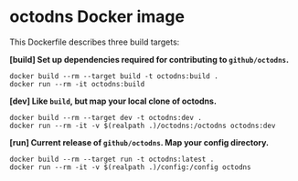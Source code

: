 # octodns Docker image

This Dockerfile describes three build targets:

**[build] Set up dependencies required for contributing to `github/octodns`.**

    docker build --rm --target build -t octodns:build .
    docker run --rm -it octodns:build

**[dev] Like `build`, but map your local clone of octodns.**

    docker build --rm --target dev -t octodns:dev .
    docker run --rm -it -v $(realpath .)/octodns:/octodns octodns:dev

**[run] Current release of `github/octodns`. Map your config directory.**

    docker build --rm --target run -t octodns:latest .
    docker run --rm -it -v $(realpath .)/config:/config octodns
